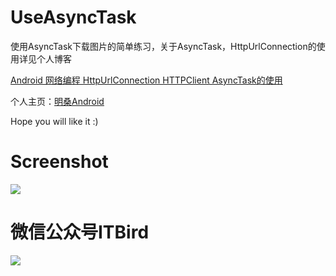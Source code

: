# UseAsyncTask
使用AsyncTask下载图片的简单练习，关于AsyncTask，HttpUrlConnection的使用详见个人博客

[Android 网络编程 HttpUrlConnection HTTPClient AsyncTask的使用](http://blog.csdn.net/qwm8777411/)


个人主页：[明桑Android](http://www.jycoder.com)

Hope you will like it :)


Screenshot
==========================
<a>
  <img src="https://github.com/JueYingCoder/UseAsyncTask/blob/master/app/src/main/res/mipmap-xxhdpi/screenshot.gif"/>
</a>

微信公众号ITBird
==========================
<a>
  <img src="https://github.com/JueYingCoder/UseAsyncTask/blob/master/app/src/main/res/mipmap-xxhdpi/weixin.jpg"/>
</a>


